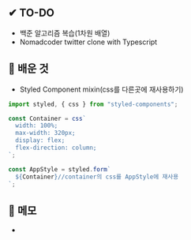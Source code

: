 ## ✔ TO-DO

- 백준 알고리즘 복습(1차원 배열)
- Nomadcoder twitter clone with Typescript

## 💾 배운 것

- Styled Component mixin(css를 다른곳에 재사용하기)

```javascript
import styled, { css } from "styled-components";

const Container = css`
  width: 100%;
  max-width: 320px;
  display: flex;
  flex-direction: column;
`;

const AppStyle = styled.form`
  ${Container}//container의 css를 AppStyle에 재사용
`;
```

## 📝 메모

-
